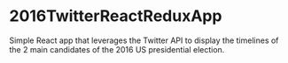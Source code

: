 # 2016TwitterReactReduxApp
Simple React app that leverages the Twitter API to display the timelines of the 2 main candidates of the 2016 US presidential election.
